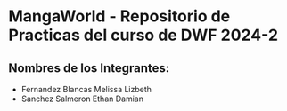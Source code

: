 # MangaWorld - Repositorio de Practicas del curso de DWF 2024-2
## Nombres de los Integrantes:

- Fernandez Blancas Melissa Lizbeth
- Sanchez Salmeron Ethan Damian
